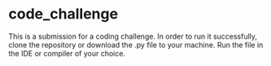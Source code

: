 # code_challenge
This is a submission for a coding challenge. In order to run it successfully, clone the repository or download the .py file to your machine. Run the file in the IDE or compiler of your choice.
